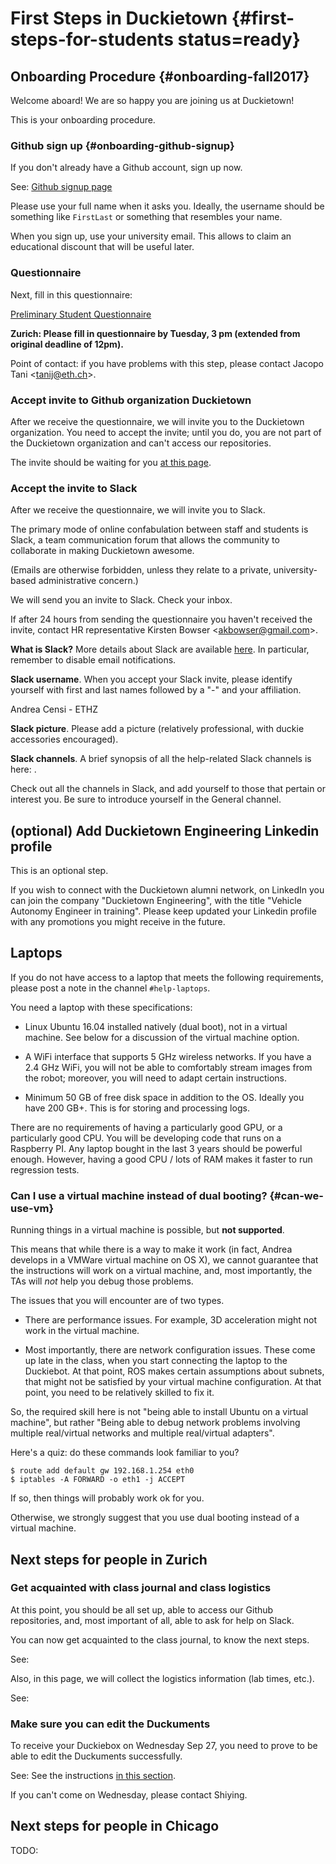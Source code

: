 # First Steps in Duckietown {#first-steps-for-students status=ready}

## Onboarding Procedure {#onboarding-fall2017}

Welcome aboard! We are so happy you are joining us at Duckietown!

This is your onboarding procedure.

### Github sign up {#onboarding-github-signup}

If you don't already have a Github account, sign up now.

See: [Github signup page](https://github.com/join)

Please use your full name when it asks you. Ideally, the username should be
something like `FirstLast` or something that resembles your name.

When you sign up, use your university email.
This allows to claim an educational discount that will be useful later.

### Questionnaire

Next, fill in this questionnaire:

[Preliminary Student Questionnaire](https://docs.google.com/forms/d/e/1FAIpQLSenYnqJzaK9390bXfo0Rh6EnpfNDB1VhVhzbB18i7GS9FF6YA/viewform)

**Zurich: Please fill in questionnaire by Tuesday, 3 pm (extended from original deadline of 12pm).**

Point of contact: if you have problems with this step, please contact
Jacopo Tani &lt;tanij@eth.ch&gt;.

### Accept invite to Github organization Duckietown

After we receive the questionnaire, we will invite you to the Duckietown
organization. You need to accept the invite; until you do, you are not part of the
Duckietown organization and can't access our repositories.

The invite should be waiting for you [at this page](https://github.com/duckietown).

### Accept the invite to Slack

After we receive the questionnaire, we will invite you to Slack.

The primary mode of online confabulation between staff and students is Slack, a team communication forum that allows the community to collaborate in making Duckietown awesome.

(Emails are otherwise forbidden, unless they relate to a private, university-based administrative concern.)

We will send you an invite to Slack. Check your inbox.

If after 24 hours from sending the questionnaire you haven't received the invite,
contact HR representative Kirsten Bowser &lt;akbowser@gmail.com&gt;.


**What is Slack?** More details about Slack are available [here](#slack).
In particular, remember to disable email notifications.

**Slack username**. When you accept your Slack invite, please identify yourself with first and last names followed by a "-" and your affiliation.

<div class='example-usage' markdown="1">
Andrea Censi - ETHZ
</div>

**Slack picture**. Please add a picture (relatively professional, with duckie accessories encouraged).

**Slack channels**. A brief synopsis of all the help-related Slack channels is here: [](#slack_channels).

Check out all the channels in Slack, and add yourself to those that pertain or interest you. Be sure to introduce yourself in the General channel.

##  (optional) Add Duckietown Engineering Linkedin profile

This is an optional step.

If you wish to connect with the Duckietown alumni network, on LinkedIn
you can join the company "Duckietown Engineering", with the title
"Vehicle Autonomy Engineer in training". Please keep updated your
Linkedin profile with any promotions you might receive in the future.



<!--
### Google Documents

We need a Google-compatible email address so that you can view all the necessary Google Docs and Sheets. Send yours to Duckietown HR via (you guessed it!) Slack.

If you experience any difficulties don't hesitate to contact Duckietown HR on the #help-accounts channel.

TLDR: Follow naming guidelines in Slack, send Github username and gmail address to Duckietown HR via Slack. NO EMAILS. -->


## Laptops

If you do not have access to a laptop that meets the following requirements, please post a note in the channel `#help-laptops`.

You need a laptop with these specifications:

- Linux Ubuntu 16.04 installed natively (dual boot), not in a virtual machine.
  See [](#can-we-use-vm) below for a discussion of the virtual machine option.

- A WiFi interface that supports 5 GHz wireless networks. If you have a 2.4 GHz WiFi, you will not be able to comfortably stream images from the robot; moreover, you will need to adapt certain instructions.

- Minimum 50 GB of free disk space in addition to the OS. Ideally you have 200 GB+. This is for storing and processing logs.


<!-- Ability to store somewhere (at home or somewhere on campus), and to bring regularly to the lab, a box, or “Duckiebox”, of dimensions 30 cm × 30 cm × 60 cm. This box has to be used to contain your Duckiebot and associate materials. -->

There are no requirements of having a particularly good GPU, or a particularly
good CPU.  You will be developing code that runs on a Raspberry PI. Any laptop
bought in the last 3 years should be powerful enough. However, having a good
CPU / lots of RAM makes it faster to run regression tests.


### Can I use a virtual machine instead of dual booting? {#can-we-use-vm}

Running things in a virtual machine is possible, but **not supported**.

This means that while there is a way to make it work (in fact,
Andrea develops in a VMWare virtual machine on OS X),
we cannot guarantee that the instructions will work on a virtual machine,
and, most importantly, the TAs will *not* help you debug those problems.

The issues that you will encounter are of two types.

* There are performance issues. For example, 3D acceleration might not work in the
virtual machine.

* Most importantly, there are network configuration issues. These come up late in
the class, when you start connecting the laptop to the Duckiebot. At that
point, ROS makes certain assumptions about subnets, that might not be satisfied
by your virtual machine configuration. At that point, you need to be relatively
skilled to fix it.

So, the required skill here is not "being able to install Ubuntu on a virtual
machine", but rather "Being able to debug network problems involving multiple
real/virtual networks and  multiple real/virtual adapters".

Here's a quiz: do these commands look familiar to you?

    $ route add default gw 192.168.1.254 eth0
    $ iptables -A FORWARD -o eth1 -j ACCEPT

If so, then things will probably work ok for you.

Otherwise, we strongly suggest that you use dual booting instead of a virtual machine.

## Next steps for people in Zurich

### Get acquainted with class journal and class logistics

At this point, you should be all set up, able to access our Github
repositories, and, most important of all, able to ask for help on Slack.

You can now get acquainted to the class journal, to know the next steps.

See: [](#ETH-journal)

Also, in this page, we will collect the logistics information (lab times, etc.).

See: [](#ETH-logistics)

### Make sure you can edit the Duckuments

To receive your Duckiebox on Wednesday Sep 27, you need to prove to be able
to edit the Duckuments successfully.

See: See the instructions [in this section](#1709-duckieboxes).

If you can't come on Wednesday, please contact Shiying.


## Next steps for people in Chicago

TODO:
